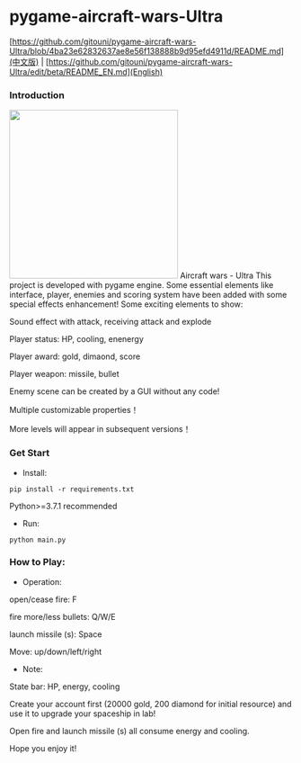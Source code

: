 
# pygame-aircraft-wars-Ultra
[https://github.com/gitouni/pygame-aircraft-wars-Ultra/blob/4ba23e62832637ae8e56f138888b9d95efd4911d/README.md](中文版) | [https://github.com/gitouni/pygame-aircraft-wars-Ultra/edit/beta/README_EN.md](English)
### Introduction
<img src="https://github.com/gitouni/pygame-aircraft-wars-Ultra/blob/a777c40a73c9d66d4d67f5e8e8d95e7cd44297b7/screenshots/ex1.jpg" width="300px">
Aircraft wars - Ultra This project is developed with pygame engine. Some essential elements like interface, player, enemies and scoring system have been added with some special effects enhancement! Some exciting elements to show:

Sound effect with attack, receiving attack and explode

Player status: HP, cooling, enenergy

Player award: gold, dimaond, score

Player weapon: missile, bullet

Enemy scene can be created by a GUI without any code!

Multiple customizable properties！

More levels will appear in subsequent versions！
### Get Start
* Install:

`pip install -r requirements.txt`

Python>=3.7.1 recommended
* Run:

`python main.py`

### How to Play:
* Operation:

open/cease fire: F

fire more/less bullets: Q/W/E

launch missile (s): Space

Move: up/down/left/right
* Note:

State bar: HP, energy, cooling

Create your account first (20000 gold, 200 diamond for initial resource) and use it to upgrade your spaceship in lab!

Open fire and launch missile (s) all consume energy and cooling.

Hope you enjoy it!
